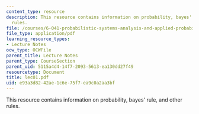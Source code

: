 ```yaml
---
content_type: resource
description: This resource contains information on probability, bayes' rule, and other
  rules.
file: /courses/6-041-probabilistic-systems-analysis-and-applied-probability-spring-2006/e93a3d8242ae1c6e75f7ea9c0a2aa3bf_lec01.pdf
file_type: application/pdf
learning_resource_types:
- Lecture Notes
ocw_type: OCWFile
parent_title: Lecture Notes
parent_type: CourseSection
parent_uid: 5115a4d4-14f7-2093-5613-ea130dd27f49
resourcetype: Document
title: lec01.pdf
uid: e93a3d82-42ae-1c6e-75f7-ea9c0a2aa3bf
---
```

This resource contains information on probability, bayes' rule, and other rules.

